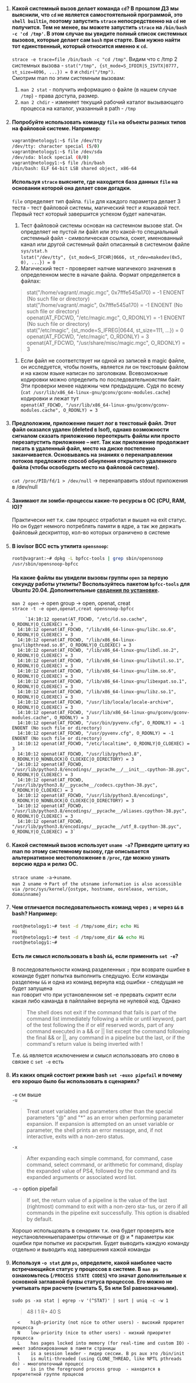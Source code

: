 1. #### Какой системный вызов делает команда `cd`? В прошлом ДЗ мы выяснили, что `cd` не является самостоятельной  программой, это `shell builtin`, поэтому запустить `strace` непосредственно на `cd` не получится. Тем не менее, вы можете запустить `strace` на `/bin/bash -c 'cd /tmp'`. В этом случае вы увидите полный список системных вызовов, которые делает сам `bash` при старте. Вам нужно найти тот единственный, который относится именно к `cd`.
    `strace -e trace=file /bin/bash -c "cd /tmp"`. Видим что c /tmp 2 системных вызова - `stat("/tmp", {st_mode=S_IFDIR|S_ISVTX|0777, st_size=4096, ...}) = 0` и `chdir("/tmp")`.  
   Смотрим man по
   этим системным вызовам:  
   1. `man 2 stat` - получить информацию о файле (в нашем случае `/tmp`) - права доступа, размер.  
   1. `man 2 chdir` - изменяет текущий рабочий каталог вызывающего процесса на каталог, указанный в path - `/tmp` 
1. #### Попробуйте использовать команду `file` на объекты разных типов на файловой системе. Например:
    ```bash
    vagrant@netology1:~$ file /dev/tty
    /dev/tty: character special (5/0)
    vagrant@netology1:~$ file /dev/sda
    /dev/sda: block special (8/0)
    vagrant@netology1:~$ file /bin/bash
    /bin/bash: ELF 64-bit LSB shared object, x86-64
    ```
    #### Используя `strace` выясните, где находится база данных `file` на основании которой она делает свои догадки.  
   `file` определяет тип файла. `file` для каждого параметра делает 3 теста - тест файловой системы, магический тест и языкавой тест.
   Первый тест который завершится успехом будет напечатан.
   1. Тест файловой системы основан на системном вызове stat. Он определяет не пустой ли файл или это какой-то специальный системный файл - символическая ссылка, 
   сокет, именованный канал или другой системный файл описанный в системном файле `sys/stat.h`  
      `lstat("/dev/tty", {st_mode=S_IFCHR|0666, st_rdev=makedev(0x5, 0), ...}) = 0`
   1. Магический тест - проверяет налчие магичекого значения в определенном месте в начале файла. Формат определяется в файлах:  
   >stat("/home/vagrant/.magic.mgc", 0x7fffe545a170) = -1 ENOENT (No such file or directory)  
   stat("/home/vagrant/.magic", 0x7fffe545a170) = -1 ENOENT (No such file or directory)  
   openat(AT_FDCWD, "/etc/magic.mgc", O_RDONLY) = -1 ENOENT (No such file or directory)  
   stat("/etc/magic", {st_mode=S_IFREG|0644, st_size=111, ...}) = 0  
   openat(AT_FDCWD, "/etc/magic", O_RDONLY) = 3
   openat(AT_FDCWD, "/usr/share/misc/magic.mgc", O_RDONLY) = 3  
   
   1. Если файл не соответствует ни одной из записей в magic файле, он исследуется, чтобы понять, является ли он текстовым 
      файлом и на каком языке написан по заголовкам. Всевозможные кодировки можно определить по последовательноястям байт.
      Эти проверки менее надежны чем предыдущие. Судя по всему (`cat /usr/lib/x86_64-linux-gnu/gconv/gconv-modules.cache`)
      кодировки и лежат тут  
      `openat(AT_FDCWD, "/usr/lib/x86_64-linux-gnu/gconv/gconv-modules.cache", O_RDONLY) = 3
`
1. #### Предположим, приложение пишет лог в текстовый файл. Этот файл оказался удален (deleted в lsof), однако возможности сигналом сказать приложению переоткрыть файлы или просто перезапустить приложение – нет. Так как приложение продолжает писать в удаленный файл, место на диске постепенно заканчивается. Основываясь на знаниях о перенаправлении потоков предложите способ обнуления открытого удаленного файла (чтобы освободить место на файловой системе).  
   `cat /proс/PID/fd/1 > /dev/null` -> перенаправить stdout приложения в /dev/null
1. #### Занимают ли зомби-процессы какие-то ресурсы в ОС (CPU, RAM, IO)?
   Практически нет т.к. сам процесс отработал и вышел на exit статус. Но он будет немного потреблять памяти в ядре, а так же держать файловый дескриптор, кол-во которых ограничено в системе  
1. #### В iovisor BCC есть утилита `opensnoop`:
    ```bash
    root@vagrant:~# dpkg -L bpfcc-tools | grep sbin/opensnoop
    /usr/sbin/opensnoop-bpfcc
    ```
    #### На какие файлы вы увидели вызовы группы `open` за первую секунду работы утилиты? Воспользуйтесь пакетом `bpfcc-tools` для Ubuntu 20.04. Дополнительные [сведения по установке](https://github.com/iovisor/bcc/blob/master/INSTALL.md).  
   `man 2 open` -> open group -> open, openat, creat  
   `strace -t -e open,openat,creat opensnoop-bpfcc`  
   
            `14:10:12 openat(AT_FDCWD, "/etc/ld.so.cache", O_RDONLY|O_CLOEXEC) = 3
         14:10:12 openat(AT_FDCWD, "/lib/x86_64-linux-gnu/libc.so.6", O_RDONLY|O_CLOEXEC) = 3
         14:10:12 openat(AT_FDCWD, "/lib/x86_64-linux-gnu/libpthread.so.0", O_RDONLY|O_CLOEXEC) = 3
         14:10:12 openat(AT_FDCWD, "/lib/x86_64-linux-gnu/libdl.so.2", O_RDONLY|O_CLOEXEC) = 3
         14:10:12 openat(AT_FDCWD, "/lib/x86_64-linux-gnu/libutil.so.1", O_RDONLY|O_CLOEXEC) = 3
         14:10:12 openat(AT_FDCWD, "/lib/x86_64-linux-gnu/libm.so.6", O_RDONLY|O_CLOEXEC) = 3
         14:10:12 openat(AT_FDCWD, "/lib/x86_64-linux-gnu/libexpat.so.1", O_RDONLY|O_CLOEXEC) = 3
         14:10:12 openat(AT_FDCWD, "/lib/x86_64-linux-gnu/libz.so.1", O_RDONLY|O_CLOEXEC) = 3
         14:10:12 openat(AT_FDCWD, "/usr/lib/locale/locale-archive", O_RDONLY|O_CLOEXEC) = 3
         14:10:12 openat(AT_FDCWD, "/usr/lib/x86_64-linux-gnu/gconv/gconv-modules.cache", O_RDONLY) = 3
         14:10:12 openat(AT_FDCWD, "/usr/bin/pyvenv.cfg", O_RDONLY) = -1 ENOENT (No such file or directory)
         14:10:12 openat(AT_FDCWD, "/usr/pyvenv.cfg", O_RDONLY) = -1 ENOENT (No such file or directory)
         14:10:12 openat(AT_FDCWD, "/etc/localtime", O_RDONLY|O_CLOEXEC) = 3
         14:10:12 openat(AT_FDCWD, "/usr/lib/python3.8", O_RDONLY|O_NONBLOCK|O_CLOEXEC|O_DIRECTORY) = 3
         14:10:12 openat(AT_FDCWD, "/usr/lib/python3.8/encodings/__pycache__/__init__.cpython-38.pyc", O_RDONLY|O_CLOEXEC) = 3
         14:10:12 openat(AT_FDCWD, "/usr/lib/python3.8/__pycache__/codecs.cpython-38.pyc", O_RDONLY|O_CLOEXEC) = 3
         14:10:12 openat(AT_FDCWD, "/usr/lib/python3.8/encodings", O_RDONLY|O_NONBLOCK|O_CLOEXEC|O_DIRECTORY) = 3
         14:10:12 openat(AT_FDCWD, "/usr/lib/python3.8/encodings/__pycache__/aliases.cpython-38.pyc", O_RDONLY|O_CLOEXEC) = 3
         14:10:12 openat(AT_FDCWD, "/usr/lib/python3.8/encodings/__pycache__/utf_8.cpython-38.pyc", O_RDONLY|O_CLOEXEC) = 3`
   
1. #### Какой системный вызов использует `uname -a`? Приведите цитату из man по этому системному вызову, где описывается альтернативное местоположение в `/proc`, где можно узнать версию ядра и релиз ОС.  
   `strace uname -a`->`uname`.  
   `man 2 uname` -> `Part of the utsname information is also accessible via /proc/sys/kernel/{ostype, hostname, osrelease, version, domainname}` 

1. #### Чем отличается последовательность команд через `;` и через `&&` в bash? Например:
    ```bash
    root@netology1:~# test -d /tmp/some_dir; echo Hi
    Hi
    root@netology1:~# test -d /tmp/some_dir && echo Hi
    root@netology1:~#
    ```
    #### Есть ли смысл использовать в bash `&&`, если применить `set -e`?  
   В последовательности команд разделенных `;` при возврате ошибке в команде будет попытка выполнить следущую. 
   Если команды разделены `&&` и одна из команд вернула код ошибки - следущая не будет запущена  
   `man` говорит что при установленном set -e прервать скрипт если какая либо каманда в пайплайне вернула не нулевой код. Однако
   >The shell does not exit if the command that fails is part of the command
   list immediately following a while or until keyword, part of the test following the if or elif reserved words,  part  of
   any  command  executed in a && or || list except the command following the final && or ||, any command in a pipeline but
   the last, or if the command's return value is being inverted with !  
   
   Т.е. `&&` является исключением и смысл использовать это слово в связке с `set -e` есть
1. #### Из каких опций состоит режим bash `set -euxo pipefail` и почему его хорошо было бы использовать в сценариях?  
   `-e` см выше  
   `-u`
   >Treat unset variables and parameters other than the special parameters "@" and "*" as an error when performing parameter
   expansion.   If expansion is attempted on an unset variable or parameter, the shell prints an error message, and, if not
   interactive, exits with a non-zero status.
   
   `-x`  
   >After expanding each simple command, for command, case command, select command, or arithmetic for command,  display  the
   expanded value of PS4, followed by the command and its expanded arguments or associated word list.
   
   `-o` - option pipefail 
   > If set, the return value of a pipeline is the value of the last (rightmost) command to exit with a non-zero sta‐
   tus, or zero if all commands in the pipeline exit successfully.  This option is disabled by default.
   
   Хорошо испольщовать в сенариях т.к. она будет проверять все неустановленныепараметры отличные от @ и * параметры как 
   ошибки при попытке их раскрытия. Будет выводить каждую команду отдельно и выводить код завершения кажой команды 
1. #### Используя `-o stat` для `ps`, определите, какой наиболее часто встречающийся статус у процессов в системе. В `man ps` ознакомьтесь (`/PROCESS STATE CODES`) что значат дополнительные к основной заглавной буквы статуса процессов. Его можно не учитывать при расчете (считать S, Ss или Ssl равнозначными).  
   `sudo ps -xo stat | egrep -v '(^STAT)' | sort | uniq -c -w 1`
   >  48 I  1 R+  40 S

         <    high-priority (not nice to other users) - высокий проритет процесса
         N    low-priority (nice to other users) - низкий приоритет процесса
         L    has pages locked into memory (for real-time and custom IO) - имеет заблокированные в памяти страницы
         s    is a session leader - лидер сессии. В ps aux это /bin/init
         l    is multi-threaded (using CLONE_THREAD, like NPTL pthreads do) - многопоточный процесс
         +    is in the foreground process group  - находится в проритетной группе процесов


